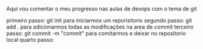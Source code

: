 Aqui vou comentar o meu progresso nas aulas de devops com o tema de git

primeiro passo:
  git init para iniciarmos um reporisitorio 
segundo passo: 
  git add . para adicionarmos todas as modificações na area de commit 
terceiro passo: 
  git commit -m "commit" para comitarmos e deixar no repositorio local
quarto passo: 
  
